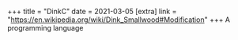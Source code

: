 +++
title = "DinkC"
date = 2021-03-05
[extra]
link = "https://en.wikipedia.org/wiki/Dink_Smallwood#Modification"
+++
A programming language

